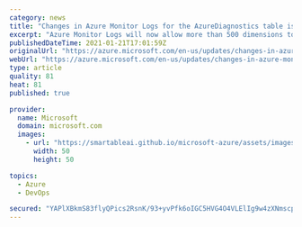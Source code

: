 ```yaml
---
category: news
title: "Changes in Azure Monitor Logs for the AzureDiagnostics table is now available"
excerpt: "Azure Monitor Logs will now allow more than 500 dimensions to be collected to the AzureDiagnostics table by introducing an \"overflow\" column."
publishedDateTime: 2021-01-21T17:01:59Z
originalUrl: "https://azure.microsoft.com/en-us/updates/changes-in-azure-monitor-logs-for-the-azurediagnostics-table-is-now-available/"
webUrl: "https://azure.microsoft.com/en-us/updates/changes-in-azure-monitor-logs-for-the-azurediagnostics-table-is-now-available/"
type: article
quality: 81
heat: 81
published: true

provider:
  name: Microsoft
  domain: microsoft.com
  images:
    - url: "https://smartableai.github.io/microsoft-azure/assets/images/organizations/microsoft.com-50x50.jpg"
      width: 50
      height: 50

topics:
  - Azure
  - DevOps

secured: "YAPlXBkmS83flyQPics2RsnK/93+yvPfk6oIGC5HVG4O4VLElIg9w4zXNmscpwRACfFqYTRQvJJtmZtz0Himt4qoLFo1e/pbHh1ARa2dpw/doDg5ptggy8g/vP5eVRI9HzrUlpz3m3yTtFhTLBAu5w+7DbWfpMzqH5sUgyqf+7risCE+pk6r4i3TTTT0hehA0wXkYjDehVpVz2+g0M1bgMJshpMwglLC7pgGZUWS6Z+V47WsHqjj+nzq9LFI/PgzsVuzM12BWCpXh9T0Wofg2860VNzNL3Ug1Sq4fqiooDatbgt0FLEoOldRSw055OE8IbzR2u2xitN34iaVT/QCwzCG+tyycEImxQJJlX+4yVE=;wvHpZtBnnkl2VoSGsw4Muw=="
---
```


